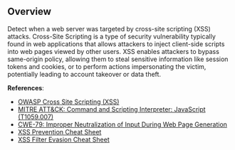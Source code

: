 ## Overview

Detect when a web server was targeted by cross-site scripting (XSS) attacks. Cross-Site Scripting is a type of security vulnerability typically found in web applications that allows attackers to inject client-side scripts into web pages viewed by other users. XSS enables attackers to bypass same-origin policy, allowing them to steal sensitive information like session tokens and cookies, or to perform actions impersonating the victim, potentially leading to account takeover or data theft.

**References**:
- [OWASP Cross Site Scripting (XSS)](https://owasp.org/www-community/attacks/xss/)
- [MITRE ATT&CK: Command and Scripting Interpreter: JavaScript (T1059.007)](https://attack.mitre.org/techniques/T1059/007/)
- [CWE-79: Improper Neutralization of Input During Web Page Generation](https://cwe.mitre.org/data/definitions/79.html)
- [XSS Prevention Cheat Sheet](https://cheatsheetseries.owasp.org/cheatsheets/Cross_Site_Scripting_Prevention_Cheat_Sheet.html)
- [XSS Filter Evasion Cheat Sheet](https://owasp.org/www-community/xss-filter-evasion-cheatsheet) 